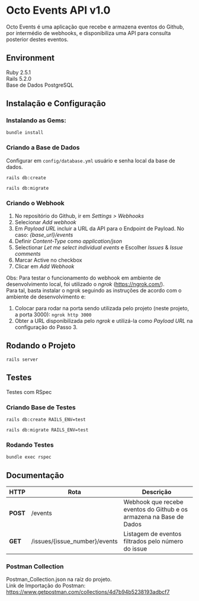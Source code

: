 # Octo Events API v1.0

Octo Events é uma aplicação que recebe e armazena eventos do Github, por intermédio de webhooks, e disponibiliza uma API para consulta posterior destes eventos.  

## Environment

Ruby 2.5.1  
Rails 5.2.0  
Base de Dados PostgreSQL

## Instalação e Configuração

### Instalando as Gems:  

```
bundle install
```

### Criando a Base de Dados

Configurar em `config/database.yml` usuário e senha local da base de dados.

```
rails db:create
```
```
rails db:migrate
```

### Criando o Webhook

1) No repositório do Github, ir em _Settings > Webhooks_  
2) Selecionar _Add webhook_  
3) Em _Payload URL_ incluir a URL da API para o Endpoint de Payload. No caso: _{base_url}/events_  
4) Definir _Content-Type_ como _application/json_  
5) Selectionar _Let me select individual events_ e Escolher _Issues_ & _Issue comments_  
6) Marcar Active no checkbox  
7) Clicar em _Add Webhook_  

Obs: Para testar o funcionamento do webhook em ambiente de desenvolvimento local, foi utilizado o _ngrok_ (https://ngrok.com/).  
Para tal, basta instalar o ngrok seguindo as instruções de acordo com o ambiente de desenvolvimento e:  
1) Colocar para rodar na porta sendo utilizada pelo projeto (neste projeto, a porta 3000): `ngrok http 3000`
2) Obter a URL disponibilizada pelo _ngrok_ e utilizá-la como _Payload URL_ na configuração do Passo 3.

## Rodando o Projeto

```
rails server
```

## Testes

Testes com RSpec

### Criando Base de Testes

```
rails db:create RAILS_ENV=test
```
```
rails db:migrate RAILS_ENV=test
```

### Rodando Testes

```
bundle exec rspec
```

## Documentação

| HTTP | Rota | Descrição |
| ----------- | ---- | --------- |
| **POST** | /events | Webhook que recebe eventos do Github e os armazena na Base de Dados |
| **GET** | /issues/{issue_number}/events | Listagem de eventos filtrados pelo número do issue |

### Postman Collection

Postman_Collection.json na raíz do projeto.  
Link de Importação do Postman: https://www.getpostman.com/collections/4d7b94b5238193adbcf7
